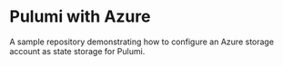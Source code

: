 # Pulumi with Azure
A sample repository demonstrating how to configure an Azure storage account as state storage for Pulumi.
